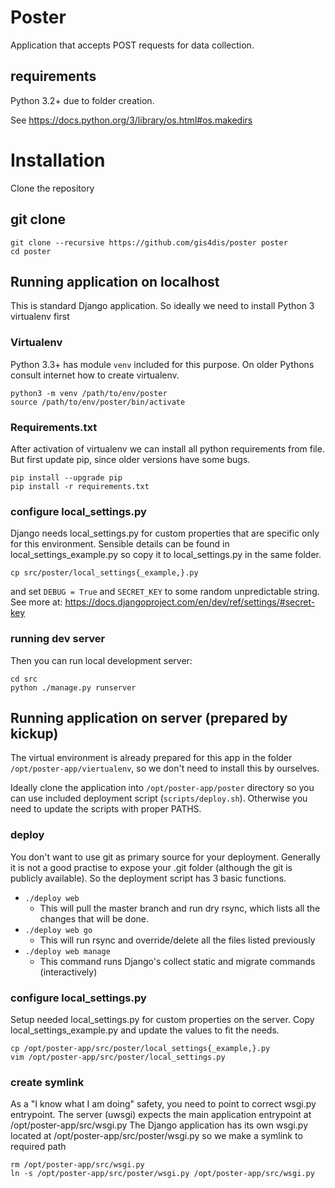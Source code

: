 # Poster
Application that accepts POST requests for data collection.

## requirements

Python 3.2+ due to folder creation.

See https://docs.python.org/3/library/os.html#os.makedirs

# Installation
Clone the repository

## git clone
```
git clone --recursive https://github.com/gis4dis/poster poster
cd poster
```

## Running application on localhost

This is standard Django application. So ideally we need to install Python 3 virtualenv first

### Virtualenv
Python 3.3+ has module `venv` included for this purpose. On older Pythons consult internet how to create virtualenv.
```
python3 -m venv /path/to/env/poster
source /path/to/env/poster/bin/activate
```

### Requirements.txt
After activation of virtualenv we can install all python requirements from file.
But first update pip, since older versions have some bugs.
```
pip install --upgrade pip
pip install -r requirements.txt
```

### configure local_settings.py
Django needs local_settings.py for custom properties that are specific only for this environment.
Sensible details can be found in local_settings_example.py so copy it to local_settings.py in the same folder.

```
cp src/poster/local_settings{_example,}.py
```
and set `DEBUG = True` and `SECRET_KEY` to some random unpredictable string.
See more at: https://docs.djangoproject.com/en/dev/ref/settings/#secret-key

### running dev server
Then you can run local development server:
```
cd src
python ./manage.py runserver
```

## Running application on server (prepared by kickup)

The virtual environment is already prepared for this app in the folder 
`/opt/poster-app/viertualenv`, so we don't need to install this by ourselves.

Ideally clone the application into `/opt/poster-app/poster` directory so you can use 
included deployment script (`scripts/deploy.sh`). Otherwise you need to update the scripts with proper PATHS.

### deploy
You don't want to use git as primary source for your deployment. Generally it is not a good practise 
to expose your .git folder (although the git is publicly available). So the deployment script has 3 basic functions.

* `./deploy web`
  * This will pull the master branch and run dry rsync, which lists all the changes that will be done.
* `./deploy web go`
  * This will run rsync and override/delete all the files listed previously
* `./deploy web manage`
  * This command runs Django's collect static and migrate commands (interactively)
  
### configure local_settings.py
Setup needed local_settings.py for custom properties on the server.
Copy local_settings_example.py and update the values to fit the needs.

```
cp /opt/poster-app/src/poster/local_settings{_example,}.py
vim /opt/poster-app/src/poster/local_settings.py
```

### create symlink
As a "I know what I am doing" safety, you need to point to correct wsgi.py entrypoint.
The server (uwsgi) expects the main application entrypoint at /opt/poster-app/src/wsgi.py
The Django application has its own wsgi.py located at /opt/poster-app/src/poster/wsgi.py
so we make a symlink to required path
```
rm /opt/poster-app/src/wsgi.py
ln -s /opt/poster-app/src/poster/wsgi.py /opt/poster-app/src/wsgi.py
```

